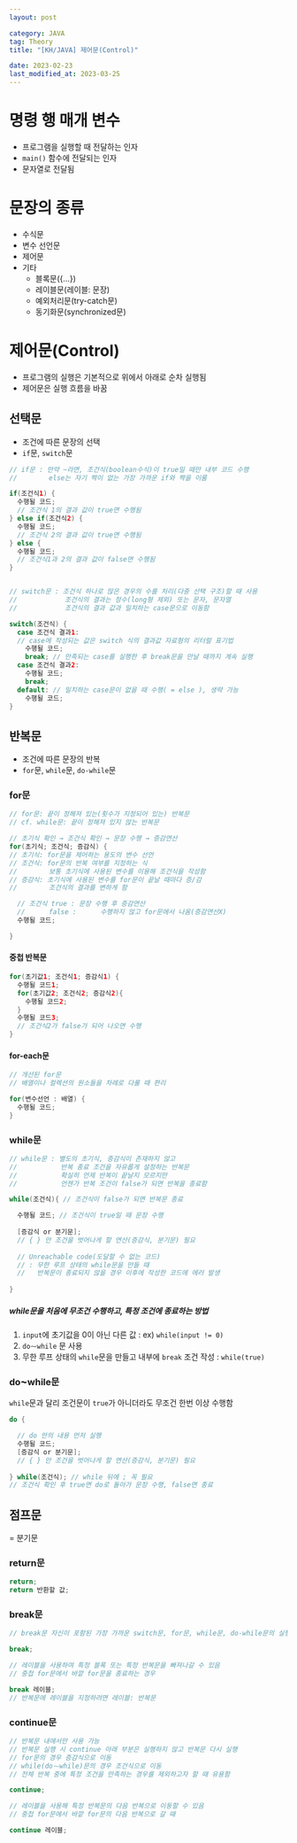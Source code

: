 ```yaml
---
layout: post

category: JAVA
tag: Theory
title: "[KH/JAVA] 제어문(Control)"

date: 2023-02-23
last_modified_at: 2023-03-25
---
```


# 명령 행 매개 변수

- 프로그램을 실행할 때 전달하는 인자
- `main()` 함수에 전달되는 인자
- 문자열로 전달됨

# 문장의 종류
- 수식문
- 변수 선언문
- 제어문
- 기타
  + 블록문({…})
  + 레이블문(레이블: 문장)
  + 예외처리문(try-catch문)
  + 동기화문(synchronized문)

# 제어문(Control)
- 프로그램의 실행은 기본적으로 위에서 아래로 순차 실행됨
- 제어문은 실행 흐름을 바꿈

## 선택문
- 조건에 따른 문장의 선택
- `if`문, `switch`문

```java
// if문 : 만약 ~라면, 조건식(boolean수식)이 true일 때만 내부 코드 수행
// 		  else는 자기 짝이 없는 가장 가까운 if와 짝을 이룸

if(조건식1) { 
  수행될 코드;
  // 조건식 1의 결과 값이 true면 수행됨
} else if(조건식2) {
  수행될 코드;
  // 조건식 2의 결과 값이 true면 수행됨
} else {
  수행될 코드;
  // 조건식1과 2의 결과 값이 false면 수행됨
}


// switch문 : 조건식 하나로 많은 경우의 수를 처리(다중 선택 구조)할 때 사용
//            조건식의 결과는 정수(long형 제외) 또는 문자, 문자열
//            조건식의 결과 값과 일치하는 case문으로 이동함

switch(조건식) {
  case 조건식 결과1: 
  // case에 작성되는 값은 switch 식의 결과값 자료형의 리터럴 표기법
    수행될 코드;
    break; // 만족되는 case를 실행한 후 break문을 만날 때까지 계속 실행
  case 조건식 결과2:
    수행될 코드;
    break;
  default: // 일치하는 case문이 없을 때 수행( = else ), 생략 가능
    수행될 코드;
}
```

## 반복문
- 조건에 따른 문장의 반복
- `for`문, `while`문, `do-while`문

### for문

```java
// for문: 끝이 정해져 있는(횟수가 지정되어 있는) 반복문
// cf. while문: 끝이 정해져 있지 않는 반복문

// 초기식 확인 → 조건식 확인 → 문장 수행 → 증감연산
for(초기식; 조건식; 증감식) {
// 초기식: for문을 제어하는 용도의 변수 선언
// 조건식: for문의 반복 여부를 지정하는 식
//        보통 초기식에 사용된 변수를 이용해 조건식을 작성함
// 증감식: 초기식에 사용된 변수를 for문이 끝날 때마다 증/감
//        조건식의 결과를 변하게 함

  // 조건식 true : 문장 수행 후 증감연산
  //      false :      수행하지 않고 for문에서 나옴(증감연산X)
  수행될 코드;

}
```

#### 중첩 반복문

```java
for(초기값1; 조건식1; 증감식1) {
  수행될 코드1;
  for(초기값2; 조건식2; 증감식2){
    수행될 코드2;
  }
  수행될 코드3;
  // 조건식2가 false가 되어 나오면 수행
}
```

#### for-each문

```java
// 개선된 for문
// 배열이나 컬렉션의 원소들을 차례로 다룰 때 편리

for(변수선언 : 배열) {
  수행될 코드;
}
```

### while문

```java
// while문 : 별도의 초기식, 증감식이 존재하지 않고
//           반복 종료 조건을 자유롭게 설정하는 반복문
//           확실히 언제 반복이 끝날지 모르지만
//           언젠가 반복 조건이 false가 되면 반복을 종료함

while(조건식){ // 조건식이 false가 되면 반복문 종료

  수행될 코드; // 조건식이 true일 때 문장 수행
  
  [증감식 or 분기문]; 
  // { } 안 조건을 벗어나게 할 연산(증감식, 분기문) 필요
  
  // Unreachable code(도달할 수 없는 코드)
  // : 무한 루프 상태의 while문을 만들 때
  //   반복문이 종료되지 않을 경우 이후에 작성한 코드에 에러 발생
  
}
```

##### while문을 처음에 무조건 수행하고, 특정 조건에 종료하는 방법

 1. `input`에 초기값을 0이 아닌 다른 값 : ex) `while(input != 0)`
 2. `do⁓while` 문 사용
 3. 무한 루프 상태의 `while`문을 만들고 내부에 `break` 조건 작성 : `while(true)`

### do⁓while문
`while`문과 달리 조건문이 `true`가 아니더라도 무조건 한번 이상 수행함

```java
do { 

  // do 안의 내용 먼저 실행
  수행될 코드;
  [증감식 or 분기문]; 
  // { } 안 조건을 벗어나게 할 연산(증감식, 분기문) 필요
  
} while(조건식); // while 뒤에 ; 꼭 필요
// 조건식 확인 후 true면 do로 돌아가 문장 수행, false면 종료
```


## 점프문
= 분기문

### return문

```java
return;
return 반환할 값;
```

### break문

```java
// break문 자신이 포함된 가장 가까운 switch문, for문, while문, do-while문의 실행을 끝냄

break;

// 레이블을 사용하여 특정 블록 또는 특정 반복문을 빠져나갈 수 있음
// 중첩 for문에서 바깥 for문을 종료하는 경우

break 레이블;
// 반복문에 레이블을 지정하려면 레이블: 반복문
```

### continue문

```java
// 반복문 내에서만 사용 가능
// 반복문 실행 시 continue 아래 부분은 실행하지 않고 반복문 다시 실행
// for문의 경우 증감식으로 이동
// while(do⁓while)문의 경우 조건식으로 이동
// 전체 반복 중에 특정 조건을 만족하는 경우를 제외하고자 할 때 유용함

continue;

// 레이블을 사용해 특정 반복문의 다음 반복으로 이동할 수 있음
// 중첩 for문에서 바깥 for문의 다음 반복으로 갈 때

continue 레이블;
```


